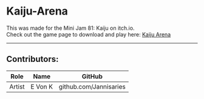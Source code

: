 # Kaiju-Arena

This was made for the Mini Jam 81: Kaiju on itch.io. \
Check out the game page to download and play here: [Kaiju Arena](https://hawtori.itch.io/kaiju-arena) 

***
## Contributors: 
| Role | Name | GitHub |
|------|------|--------|
| Artist | E Von K | github.com/Jannisaries |
